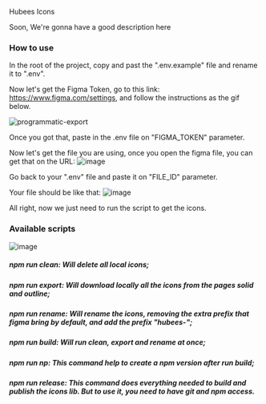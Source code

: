 Hubees Icons

Soon, We're gonna have a good description here

### How to use

In the root of the project, copy and past the ".env.example" file and rename it to ".env".

Now let's get the Figma Token, go to this link: https://www.figma.com/settings, and follow the instructions as the gif below.

![programmatic-export](https://user-images.githubusercontent.com/84742204/149528455-13cd1cbb-81ad-41e5-ad27-47053bb4afb4.gif)

Once you got that, paste in the .env file on "FIGMA_TOKEN" parameter.

Now let's get the file you are using, once you open the figma file, you can get that on the URL:
![image](https://user-images.githubusercontent.com/84742204/149529364-8e921e65-569a-42d5-a5ed-88d98ab9bff4.png)

Go back to your ".env" file and paste it on "FILE_ID" parameter.

Your file should be like that:
![image](https://user-images.githubusercontent.com/84742204/149529169-ce6eec55-7c32-4fbd-aa1d-e286d7c100a4.png)

All right, now we just need to run the script to get the icons. 

### Available scripts
![image](https://user-images.githubusercontent.com/84742204/149529666-787ca3aa-2d41-46b4-a242-db1d720322a3.png)

##### npm run clean: Will delete all local icons;
##### npm run export: Will download locally all the icons from the pages solid and outline;
##### npm run rename: Will rename the icons, removing the extra prefix that figma bring by default, and add the prefix "hubees-";
##### npm run build: Will run clean, export and rename at once;
##### npm run np: This command help to create a npm version after run build;
##### npm run release: This command does everything needed to build and publish the icons lib. But to use it, you need to have git and npm access. 
